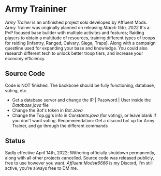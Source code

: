 # Army Traininer
*Army Trainer* is an unfinished project solo developed by Affluent Mods. Army Trainer was originally planned on releasing *March 15th, 2022* 
It's a PvP focused base builder with multiple activites and features; Raiding players to obtain a multitude of resources, training different types of troops for raiding 
[Infantry, Ranged, Calvary, Siege, Traps]. Along with a campaign questline used for expanding your base and knowledge. You could also research different tech to
unlock better troop tiers, and increase your economy efficiency. 

## Source Code
Code is NOT finished. The backbone should be fully functioning, database, voting, etc.
* Get a database server and change the IP | Password | User inside the *Database.java* file
* Change the Bot's token in *Bot.Java*
* Change the Top.gg's info in *Constants.java* (for voting), or leave blank if you don't want voting.
Recommendation: Get a discord bot up for Army Trainer, and go through the different commands

## Status
Sadly effective April 14th, 2022; Withering officially shutdown permanently, along with all other projects cancelled. Source code was released publicly, free to use however you want.
*Affluent Mods#6666* is my Discord, I'm still active, you're always free to DM me.
